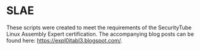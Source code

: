 # SLAE

These scripts were created to meet the requirements of the SecurityTube Linux Assembly Expert certification. The accompanying blog posts can be found here: https://expl0itabl3.blogspot.com/.
